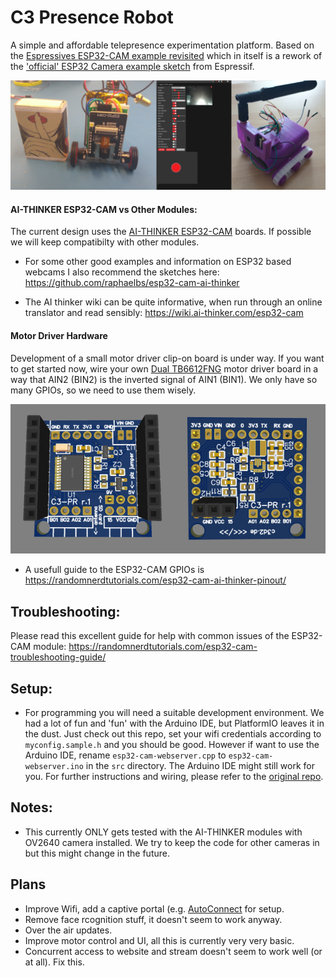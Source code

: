 # C3 Presence Robot
A simple and affordable telepresence experimentation platform. Based on the [Espressives ESP32-CAM example revisited](https://github.com/easytarget/esp32-cam-webserver) which in itself is a rework of the ['official' ESP32 Camera example sketch](https://github.com/espressif/arduino-esp32/tree/master/libraries/ESP32/examples/Camera/CameraWebServer) from Espressif.

![Robots rising](docs/robotrising.png)


#### AI-THINKER ESP32-CAM vs Other Modules:

The current design uses the [AI-THINKER ESP32-CAM](https://github.com/raphaelbs/esp32-cam-ai-thinker/blob/master/assets/ESP32-CAM_Product_Specification.pdf) boards. If possible we will keep compatibilty with other modules. 

* For some other good examples and information on ESP32 based webcams I also recommend the sketches here:
https://github.com/raphaelbs/esp32-cam-ai-thinker

* The AI thinker wiki can be quite informative, when run through an online translator and read sensibly:
https://wiki.ai-thinker.com/esp32-cam

#### Motor Driver Hardware

Development of a small motor driver clip-on board is under way. If you want to get started now, wire your own [Dual TB6612FNG](https://www.sparkfun.com/products/14451) motor driver board in a way that AIN2 (BIN2) is the inverted signal of AIN1 (BIN1). We only have so many GPIOs, so we need to use them wisely.

![board prototype](docs/boardproto.png)

* A usefull guide to the ESP32-CAM GPIOs is https://randomnerdtutorials.com/esp32-cam-ai-thinker-pinout/

## Troubleshooting:

Please read this excellent guide for help with common issues of the ESP32-CAM module:
https://randomnerdtutorials.com/esp32-cam-troubleshooting-guide/

## Setup:

* For programming you will need a suitable development environment. We had a lot of fun and 'fun' with the Arduino IDE, but PlatformIO leaves it in the dust. Just check out this repo, set your wifi credentials according to `myconfig.sample.h` and you should be good. However if want to use the Arduino IDE, rename `esp32-cam-webserver.cpp` to `esp32-cam-webserver.ino` in the `src` directory. The Arduino IDE might still work for you. For further instructions and wiring, please refer to the [original repo](https://github.com/easytarget/esp32-cam-webserver).


## Notes: 
* This currently ONLY gets tested with the AI-THINKER modules with OV2640 camera installed. We try to keep the code for other cameras in but this might change in the future.

## Plans
* Improve Wifi, add a captive portal (e.g. [AutoConnect](https://github.com/Hieromon/AutoConnect) for setup.
* Remove face rcognition stuff, it doesn't seem to work anyway.
* Over the air updates.
* Improve motor control and UI, all this is currently very very basic.
* Concurrent access to website and stream doesn't seem to work well (or at all). Fix this.
